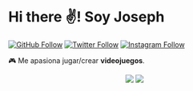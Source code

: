 # Hi there ✌! Soy Joseph

[![GitHub Follow](https://img.shields.io/github/followers/josephLSalgado?label=Follow%20%40josephLSalgado&style=social)](https://github.com/josephLSalgado)
[![Twitter Follow](https://img.shields.io/twitter/follow/PisshhSalgado?style=social)](https://twitter.com/PisshhSalgado)
[![Instagram Follow](images/instagram_logo.png)](https://www.instagram.com/joelouis_salgado)

🎮 Me apasiona jugar/crear **videojuegos**.

<p align="center">
  <img src="https://github-readme-stats.vercel.app/api/top-langs/?username=josephLSalgado&exclude_repo=IA-Innovaccion&langs_count=3&theme=midnight-purple">
  <img src="https://github-readme-stats.vercel.app/api?username=josephLSalgado&count_private=true&show_icons=true&theme=midnight-purple">
</p>
